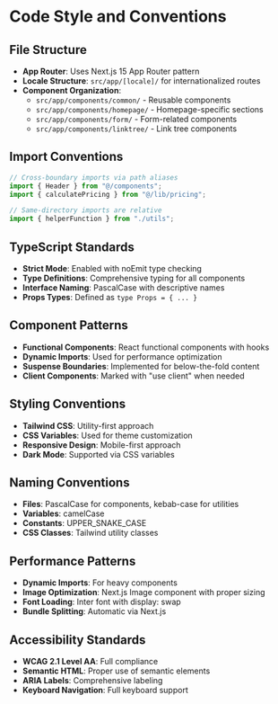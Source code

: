 # Code Style and Conventions

## File Structure
- **App Router**: Uses Next.js 15 App Router pattern
- **Locale Structure**: `src/app/[locale]/` for internationalized routes
- **Component Organization**: 
  - `src/app/components/common/` - Reusable components
  - `src/app/components/homepage/` - Homepage-specific sections
  - `src/app/components/form/` - Form-related components
  - `src/app/components/linktree/` - Link tree components

## Import Conventions
```typescript
// Cross-boundary imports via path aliases
import { Header } from "@/components";
import { calculatePricing } from "@/lib/pricing";

// Same-directory imports are relative
import { helperFunction } from "./utils";
```

## TypeScript Standards
- **Strict Mode**: Enabled with noEmit type checking
- **Type Definitions**: Comprehensive typing for all components
- **Interface Naming**: PascalCase with descriptive names
- **Props Types**: Defined as `type Props = { ... }`

## Component Patterns
- **Functional Components**: React functional components with hooks
- **Dynamic Imports**: Used for performance optimization
- **Suspense Boundaries**: Implemented for below-the-fold content
- **Client Components**: Marked with "use client" when needed

## Styling Conventions
- **Tailwind CSS**: Utility-first approach
- **CSS Variables**: Used for theme customization
- **Responsive Design**: Mobile-first approach
- **Dark Mode**: Supported via CSS variables

## Naming Conventions
- **Files**: PascalCase for components, kebab-case for utilities
- **Variables**: camelCase
- **Constants**: UPPER_SNAKE_CASE
- **CSS Classes**: Tailwind utility classes

## Performance Patterns
- **Dynamic Imports**: For heavy components
- **Image Optimization**: Next.js Image component with proper sizing
- **Font Loading**: Inter font with display: swap
- **Bundle Splitting**: Automatic via Next.js

## Accessibility Standards
- **WCAG 2.1 Level AA**: Full compliance
- **Semantic HTML**: Proper use of semantic elements
- **ARIA Labels**: Comprehensive labeling
- **Keyboard Navigation**: Full keyboard support